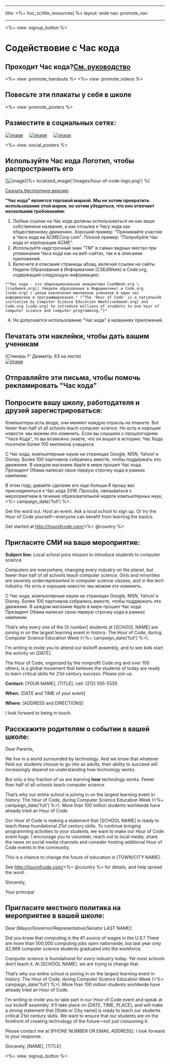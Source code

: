 * * *

title: <%= hoc_s(:title_resources) %> layout: wide nav: promote_nav

* * *

<%= view :signup_button %>

<link rel="stylesheet" type="text/css" href="/css/promote-page.css" />
</link>

# Содействовие с Час кода

## Проходит Час кода?[См. руководство](<%= resolve_url('/how-to') %>)

<%= view :promote_handouts %> <%= view :promote_videos %>

<a id="posters"></a>

## Повесьте эти плакаты у себя в школе

<%= view :promote_posters %>

<a id="social"></a>

## Разместите в социальных сетях:

[![image](/images/fit-250/social-1.jpg)](/images/social-1.jpg)&nbsp;&nbsp;&nbsp;&nbsp; [![image](/images/fit-250/social-2.jpg)](/images/social-2.jpg)&nbsp;&nbsp;&nbsp;&nbsp; [![image](/images/fit-250/social-3.jpg)](/images/social-3.jpg)&nbsp;&nbsp;&nbsp;&nbsp;

<%= view :social_posters %>

<a id="logo"></a>

## Используйте Час кода Логотип, чтобы распространить его

[![image](<%= localized_image('/images/fit-200/hour-of-code-logo.png') %>)](%= localized_image('/images/hour-of-code-logo.png') %)

[Скачать бесплатную версию](http://images.code.org/share/hour-of-code-logo.zip)

**"Час кода" является торговой маркой. Мы не хотим прекратить использование этой марки, но хотим убедиться, что оно отвечает нескольким требованиям:**

  1. Любые ссылки на Час кода должны использоваться не как ваше собственное название, а как отсылка к Часу кода как общественному движению. Хороший пример: "Принимайте участие в Часе кода на ACMECorp.com". Плохой пример: "Попробуйте Час кода от корпорации ACME".
  2. Используйте надстрочный знак "TM" в самых видных местах при упоминании Часа кода как на веб-сайтах, так и в описании приложений.
  3. Включите в описание страницы абзац, включая ссылки на сайты Недели Образования в Информатике (CSEdWeek) и Code.org, содержащий следующую информацию:
    
    *"Час кода - это общенациональная инициатива CsedWeek.org \[csedweek.org\] (Недели образования в Информатике) и Code.org [code.org] с целью вовлечения миллионов учеников в один час информатики и программирования." (“The 'Hour of Code' is a nationwide initiative by Computer Science Education Week[csedweek.org] and Code.org [code.org] to introduce millions of students to one hour of computer science and computer programming.”)*

  4. Не допускается использование "Час кода" в названиях приложений.

<a id="stickers"></a>

## Печатать эти наклейки, чтобы дать вашим ученикам

(Стикеры 1" Диаметр, 63 на листе)  
[![image](/images/fit-250/hour-of-code-stickers.png)](/images/hour-of-code-stickers.pdf)

<a id="sample-emails"></a>

## Отправляйте эти письма, чтобы помочь рекламировать "Час кода"

<a id="email"></a>

## Попросите вашу школу, работодателя и друзей зарегистрироваться:

Компьютеры есть везде, они меняют каждую отрасль на планете. But fewer than half of all schools teach computer science. Но есть и хорошие новости: мы можем это изменить. Если вы слышали о прошлогоднем "Часе Кода", то вы возможно знаете, что он вошел в историю. Час Кода посетили более 100 миллиона учащихся.

С Час кода, компьютерные науки на страницах Google, MSN, Yahoo! и Disney. Более 100 партнеров собрались вместе, чтобы поддержать это движение. В каждом магазине Apple в мире прошел Час кода. Президент Обама написал свою первую строчку кода в рамках кампании.

В этом году, давайте сделаем его еще больше.Я прошу вас присоединиться к Час кода 2016. Просьба, связываться с мероприятием в течение образовательной недели компьютерных наук, <%= campaign_date('full') %>.

Get the word out. Host an event. Ask a local school to sign up. Or try the Hour of Code yourself—everyone can benefit from learning the basics.

Get started at http://hourofcode.com/<%= @country %>

<a id="media-pitch"></a>

## Пригласите СМИ на ваше мероприятие:

**Subject line:** Local school joins mission to introduce students to computer science

Computers are everywhere, changing every industry on the planet, but fewer than half of all schools teach computer science. Girls and minorities are severely underrepresented in computer science classes, and in the tech industry. Но есть и хорошие новости: мы можем это изменить.

С Час кода, компьютерные науки на страницах Google, MSN, Yahoo! и Disney. Более 100 партнеров собрались вместе, чтобы поддержать это движение. В каждом магазине Apple в мире прошел Час кода. Президент Обама написал свою первую строчку кода в рамках кампании.

That’s why every one of the [X number] students at [SCHOOL NAME] are joining in on the largest learning event in history: The Hour of Code, during Computer Science Education Week (<%= campaign_date('full') %>).

I'm writing to invite you to attend our kickoff assembly, and to see kids start the activity on [DATE].

The Hour of Code, organized by the nonprofit Code.org and over 100 others, is a global movement that believes the students of today are ready to learn critical skills for 21st century success. Please join us.

**Contact:** [YOUR NAME], [TITLE], cell: (212) 555-5555

**When:** [DATE and TIME of your event]

**Where:** [ADDRESS and DIRECTIONS]

I look forward to being in touch.

<a id="parents"></a>

## Расскажите родителям о событии в вашей школе:

Dear Parents,

We live in a world surrounded by technology. And we know that whatever field our students choose to go into as adults, their ability to succeed will increasingly depend on understanding how technology works.

But only a tiny fraction of us are learning **how** technology works. Fewer than half of all schools teach computer science.

That’s why our entire school is joining in on the largest learning event in history: The Hour of Code, during Computer Science Education Week (<%= campaign_date('full') %>). More than 100 million students worldwide have already tried an Hour of Code.

Our Hour of Code is making a statement that [SCHOOL NAME] is ready to teach these foundational 21st century skills. To continue bringing programming activities to your students, we want to make our Hour of Code event huge. I encourage you to volunteer, reach out to local media, share the news on social media channels and consider hosting additional Hour of Code events in the community.

This is a chance to change the future of education in [TOWN/CITY NAME].

See http://hourofcode.com/<%= @country %> for details, and help spread the word.

Sincerely,

Your principal

<a id="politicians"></a>

## Пригласите местного политика на мероприятие в вашей школе:

Dear [Mayor/Governor/Representative/Senator LAST NAME]:

Did you know that computing is the #1 source of wages in the U.S.? There are more than 500,000 computing jobs open nationwide, but last year only 42,969 computer science students graduated into the workforce.

Computer science is foundational for *every* industry today. Yet most schools don’t teach it. At [SCHOOL NAME], we are trying to change that.

That’s why our entire school is joining in on the largest learning event in history: The Hour of Code, during Computer Science Education Week (<%= campaign_date('full') %>). More than 100 million students worldwide have already tried an Hour of Code.

I'm writing to invite you to take part in our Hour of Code event and speak at our kickoff assembly. It’ll take place on [DATE, TIME, PLACE], and will make a strong statement that [State or City name] is ready to teach our students critical 21st century skills. We want to ensure that our students are on the forefront of creating technology of the future—not just consuming it.

Please contact me at [PHONE NUMBER OR EMAIL ADDRESS]. I look forward to your response.

Sincerely, [NAME], [TITLE]

<%= view :signup_button %>